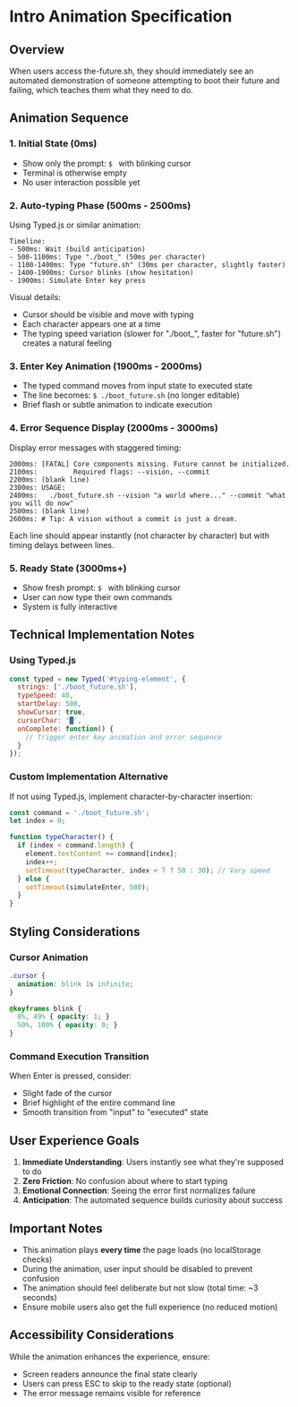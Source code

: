 # Intro Animation Specification

## Overview
When users access the-future.sh, they should immediately see an automated demonstration of someone attempting to boot their future and failing, which teaches them what they need to do.

## Animation Sequence

### 1. Initial State (0ms)
- Show only the prompt: `$ ` with blinking cursor
- Terminal is otherwise empty
- No user interaction possible yet

### 2. Auto-typing Phase (500ms - 2500ms)
Using Typed.js or similar animation:

```
Timeline:
- 500ms: Wait (build anticipation)
- 500-1100ms: Type "./boot_" (50ms per character)
- 1100-1400ms: Type "future.sh" (30ms per character, slightly faster)
- 1400-1900ms: Cursor blinks (show hesitation)
- 1900ms: Simulate Enter key press
```

Visual details:
- Cursor should be visible and move with typing
- Each character appears one at a time
- The typing speed variation (slower for "./boot_", faster for "future.sh") creates a natural feeling

### 3. Enter Key Animation (1900ms - 2000ms)
- The typed command moves from input state to executed state
- The line becomes: `$ ./boot_future.sh` (no longer editable)
- Brief flash or subtle animation to indicate execution

### 4. Error Sequence Display (2000ms - 3000ms)
Display error messages with staggered timing:

```
2000ms: [FATAL] Core components missing. Future cannot be initialized.
2100ms:         Required flags: --vision, --commit
2200ms: (blank line)
2300ms: USAGE:
2400ms:   ./boot_future.sh --vision "a world where..." --commit "what you will do now"
2500ms: (blank line)
2600ms: # Tip: A vision without a commit is just a dream.
```

Each line should appear instantly (not character by character) but with timing delays between lines.

### 5. Ready State (3000ms+)
- Show fresh prompt: `$ ` with blinking cursor
- User can now type their own commands
- System is fully interactive

## Technical Implementation Notes

### Using Typed.js
```javascript
const typed = new Typed('#typing-element', {
  strings: ['./boot_future.sh'],
  typeSpeed: 40,
  startDelay: 500,
  showCursor: true,
  cursorChar: '█',
  onComplete: function() {
    // Trigger enter key animation and error sequence
  }
});
```

### Custom Implementation Alternative
If not using Typed.js, implement character-by-character insertion:
```javascript
const command = './boot_future.sh';
let index = 0;

function typeCharacter() {
  if (index < command.length) {
    element.textContent += command[index];
    index++;
    setTimeout(typeCharacter, index < 7 ? 50 : 30); // Vary speed
  } else {
    setTimeout(simulateEnter, 500);
  }
}
```

## Styling Considerations

### Cursor Animation
```css
.cursor {
  animation: blink 1s infinite;
}

@keyframes blink {
  0%, 49% { opacity: 1; }
  50%, 100% { opacity: 0; }
}
```

### Command Execution Transition
When Enter is pressed, consider:
- Slight fade of the cursor
- Brief highlight of the entire command line
- Smooth transition from "input" to "executed" state

## User Experience Goals

1. **Immediate Understanding**: Users instantly see what they're supposed to do
2. **Zero Friction**: No confusion about where to start typing
3. **Emotional Connection**: Seeing the error first normalizes failure
4. **Anticipation**: The automated sequence builds curiosity about success

## Important Notes

- This animation plays **every time** the page loads (no localStorage checks)
- During the animation, user input should be disabled to prevent confusion
- The animation should feel deliberate but not slow (total time: ~3 seconds)
- Ensure mobile users also get the full experience (no reduced motion)

## Accessibility Considerations

While the animation enhances the experience, ensure:
- Screen readers announce the final state clearly
- Users can press ESC to skip to the ready state (optional)
- The error message remains visible for reference